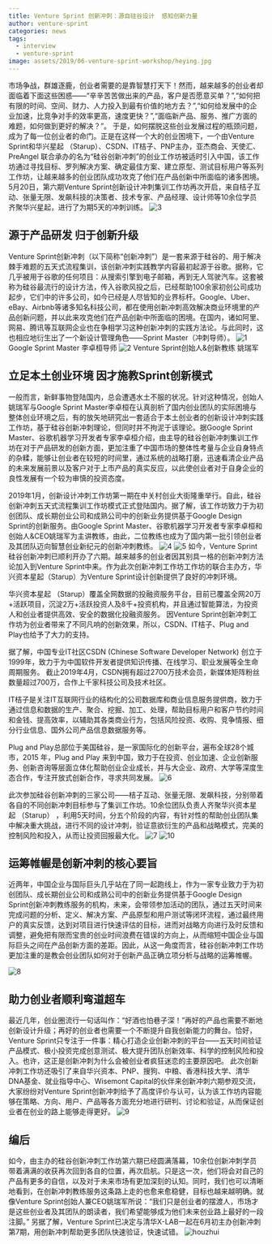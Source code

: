 ```yaml
---
title: Venture Sprint 创新冲刺：源自硅谷设计  感知创新力量
author: venture-sprint
categories: news
tags:
  - interview
  - venture-sprint
image: assets/2019/06-venture-sprint-workshop/heying.jpg
---
```

市场争战，群雄逐鹿，创业者需要的是靠智慧打天下！然而，越来越多的创业者却面临着下面这些困惑——“辛辛苦苦做出来的产品，客户是否愿意买单？”,“如何把有限的时间、空间、财力、人力投入到最有价值的地方去？”,“如何给发展中的企业加速，比竞争对手的效率更高，速度更快？”,“面临新产品、服务、推广方面的难题，如何做到更好的解决？”。
于是，如何摆脱这些创业发展过程的瓶颈问题，成为了每一位创业者的命门。正是在这样一个大的创业困境下，一个由Venture Sprint和华兴星起 （Starup）、CSDN、IT桔子、PNP主办，亚杰商会、天使汇、PreAngel 联合承办的名为“硅谷创新冲刺”的创业工作坊被适时引入中国，该工作坊通过寻找目标、罗列解决方案、确定最佳方案、建立原型、测试目标用户等系列工作坊，让越来越多的创业团队成功攻克了他们在产品创新中所面临的诸多困境。5月20日，第六期Venture Sprint创新设计冲刺集训工作坊再次开启，来自桔子互动、张量无限、发飙科技的决策者、技术专家、产品经理、设计师等10余位学员齐聚华兴星起，进行了为期5天的冲刺训练。
![3](/assets/2019/06-venture-sprint-workshop/3.jpg)

## 源于产品研发  归于创新升级

Venture Sprint创新冲刺（以下简称“创新冲刺”）是一套来源于硅谷的、用于解决棘手难题的五天式流程集训，该创新冲刺实践教学内容最初起源于谷歌。据称，它几乎被用于谷歌的任何项目：从搜索引擎到电子邮箱，再到无人驾驶汽车。这套被称为硅谷最流行的设计方法，传入谷歌风投之后，已经帮助100余家初创公司成功起步，它们中的许多公司，如今已经是人尽皆知的业界标杆。Google、Uber、eBay、Airbnb等诸多知名科技公司，都在使用创新冲刺高效解决商业环境里的产品创新问题，并以此来攻克他们在产品创新中所面临的困境。在国内，诸如阿里、网易、腾讯等互联网企业也在争相学习这种创新冲刺的实践方法论。与此同时，这也相应地衍生出了一个新设计管理角色——Sprint Master（冲刺导师）。
![1](/assets/2019/06-venture-sprint-workshop/1.jpg)
Google Sprint Master   李卓桓导师
![2](/assets/2019/06-venture-sprint-workshop/2.jpg)
Venture Sprint创始人&创新教练   姚瑞军

## 立足本土创业环境  因才施教Sprint创新模式

一般而言，新鲜事物登陆国内，总会遭遇水土不服的状况。针对这种情况，创始人姚瑞军与Google Sprint Master李卓桓在认真剖析了国内创业团队的实际困境与整体创业环境之后，有的放矢地研究出一套适合于本土创业者的创新设计冲刺实践工作坊，基于硅谷创新冲刺理论，但同时并不拘泥于该理论。据Google Sprint Master、谷歌机器学习开发者专家李卓桓介绍，由主导的硅谷创新冲刺集训工作坊在对于产品研发的创新方面，更加注重了中国市场的整体性考量与企业自身特点的杂糅，能够让创业者在较短的时间里，通过系统的战略打磨，迅速看清企业产品的未来发展前景以及客户对于上市产品的真实反应，以此使创业者对于自身企业的良性发展有一个较为审慎的投资态度。

2019年1月，创新设计冲刺工作坊第一期在中关村创业大街隆重举行。自此，硅谷创新冲刺五天式流程集训工作坊模式正式登陆国内。据了解，该工作坊致力于为初创团队、成长期创业公司和成熟公司中的创新业务提供基于Google Design Sprint的创新服务。由Google Sprint Master、谷歌机器学习开发者专家李卓桓和创始人&CEO姚瑞军为主讲教练，由此，二位教练也成为了国内第一批引领创业者及其团队迈向智慧创业新纪元的创新冲刺教练。
![4](/assets/2019/06-venture-sprint-workshop/4.jpg)
![5](/assets/2019/06-venture-sprint-workshop/5.jpg)
如今，Venture Sprint硅谷创新冲刺已顺利开办了六期。越来越多的创业者因其别具一格的创新冲刺方法论加入到Venture Sprint中来。作为此次创新冲刺工作坊工作坊的联合主办方，华兴资本星起（Starup）为Venture Sprint设计创新提供了良好的冲刺环境。

华兴资本星起 （Starup）覆盖全网数据的投融资服务平台，目前已覆盖全网20万+活跃项目，沉淀2万+活跃投资人及8千+投资机构，并且通过智能算法，为投资人和创业者提供高效、安全的数据化投融资服务。
因Venture Sprint创新冲刺工作坊为创业者带来了不同凡响的创新效果，所以，CSDN、IT桔子、Plug and Play也给予了大力的支持。

据了解，中国专业IT社区CSDN (Chinese Software Developer Network) 创立于1999年，致力于为中国软件开发者提供知识传播、在线学习、职业发展等全生命周期服务。 截止2019年4月，CSDN拥有超过2700万技术会员，新媒体矩阵粉丝数量超过700万，合作上千家科技公司及技术社区。

IT桔子是关注IT互联网行业的结构化的公司数据库和商业信息服务提供商，致力于通过信息和数据的生产、聚合、挖掘、加工、处理，帮助目标用户和客户节约时间和金钱、提高效率，以辅助其各类商业行为，包括风险投资、收购、竞争情报、细分行业信息、国外公司产品信息数据服务等。

Plug and Play总部位于美国硅谷，是一家国际化的创新平台，遍布全球28个城市，2015 年，Plug and Play 来到中国，致力于在投资、创业加速、企业创新服务、创新咨询等层面立体化帮助创业企业成长，并与大企业、政府、大学等深度生态合作，专注开放式创新合作，寻求共同发展。
![6](/assets/2019/06-venture-sprint-workshop/6.jpg)

此次参加硅谷创新冲刺的三家公司——桔子互动、张量无限、发飙科技，分别带着各自的不同创新冲刺目标参与了集训工作坊。10余位团队负责人齐聚华兴资本星起 （Starup） ，利用5天时间，分五个阶段的内容，有针对性的帮助创业团队集中解决重大挑战，进行不同的设计冲刺，验证意欲衍生的产品和战略模式，完美的控制风险和投入，从而让投资回报最大化。
![7](/assets/2019/06-venture-sprint-workshop/7.jpg)
![10](/assets/2019/06-venture-sprint-workshop/10.jpg)

## 运筹帷幄是创新冲刺的核心要旨

近两年，中国企业与国际巨头几乎站在了同一起跑线上，作为一家专业致力于为初创团队、成长期创业公司和成熟公司中的创新业务提供基于Google Design Sprint创新冲刺教练服务的机构，未来，会带领参加活动的团队，通过五天时间来完成问题的分析、定义、解决方案、产品原型和用户测试等闭环流程，通过最终用户的真实反馈，达到对项目进行快速评估的目标，进而对战略方向进行及时反馈和调整，避免把有限而宝贵的创业时间浪费在错误的方向上，从而缩短中国企业与国际巨头之间在产品创新方面的差距。因此，从这一角度而言，硅谷创新冲刺工作坊更加注重的是教会创业团队如何对于创新产品正确立项分析与战略的运筹帷幄。

![8](/assets/2019/06-venture-sprint-workshop/8.jpg)

## 助力创业者顺利弯道超车

最近几年，创业圈流行一句话叫作：“好酒也怕巷子深！”再好的产品也需要不断地创新设计升级；再好的创业者也需要一个不断提升自我创新能力的舞台。恰好，Venture Sprint只专注于一件事：精心打造企业创新冲刺的平台——五天时间验证产品模式、极小投资完成创意测试、极大提升团队创新效率、科学的控制风险和投入。也许，这正是创新冲刺为什么会被创业者疯狂迷恋的主要原因吧。
此次创新冲刺工作坊还吸引了来自华兴资本、PNP、搜狗、中粮、香港科技大学、清华DNA基金、就业指导中心、Wisemont Capital的伙伴来创新冲刺六期参观交流，大家纷纷对Venture Sprint创新冲刺给予了高度评价与认可，认为该工作坊内容能够在策略、方向、用户、产品等各方面充分地进行研判、讨论和验证，从而保证创业者在创业的路上能够走得更好。
![9](/assets/2019/06-venture-sprint-workshop/9.jpg)

## 编后

如今，由主办的硅谷创新冲刺工作坊第六期已经圆满落幕，10余位创新冲刺学员带着满满的收获再次回到各自的位置，再次启航。只是这一次，他们将会对自己的产品有更多的自信，以及对于未来市场有更加深刻的认知。同时，我们也可以清晰地看到，在创新冲刺教练服务这条路上走的也愈来愈稳健，目标也越来越明确。就像Venture Sprint创始人兼CEO姚瑞军所说：“我们只是创业者的摆渡人，市场才是这些创业者及其团队的朗读者，我们希望能够成为他们未来创业路上最好的一段注脚。”
另据了解，Venture Sprint已决定与清华X-LAB一起在6月初主办创新冲刺第7期，用创新冲刺帮助更多团队快速验证，快速试错。
![houzhui](/assets/2019/06-venture-sprint-workshop/houzhui.jpg)
